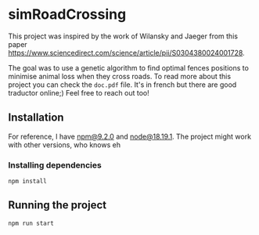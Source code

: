 # simRoadCrossing
This project was inspired by the work of Wilansky and Jaeger from this paper https://www.sciencedirect.com/science/article/pii/S0304380024001728.

The goal was to use a genetic algorithm to find optimal fences positions to minimise animal loss when they cross roads.
To read more about this project you can check the `doc.pdf` file. It's in french but there are good traductor online;)
Feel free to reach out too!

## Installation
For reference, I have npm@9.2.0 and node@18.19.1.
The project might work with other versions, who knows eh

### Installing dependencies
`npm install`

## Running the project
`npm run start`
